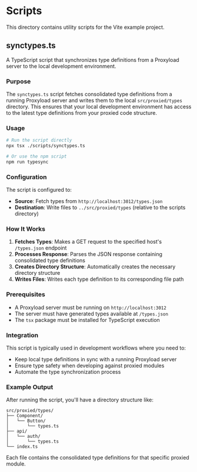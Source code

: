 # Scripts

This directory contains utility scripts for the Vite example project.

## synctypes.ts

A TypeScript script that synchronizes type definitions from a Proxyload server to the local development environment.

### Purpose

The `synctypes.ts` script fetches consolidated type definitions from a running Proxyload server and writes them to the local `src/proxied/types` directory. This ensures that your local development environment has access to the latest type definitions from your proxied code structure.

### Usage

```bash
# Run the script directly
npx tsx ./scripts/synctypes.ts

# Or use the npm script
npm run typesync
```

### Configuration

The script is configured to:

- **Source**: Fetch types from `http://localhost:3012/types.json`
- **Destination**: Write files to `../src/proxied/types` (relative to the scripts directory)

### How It Works

1. **Fetches Types**: Makes a GET request to the specified host's `/types.json` endpoint
2. **Processes Response**: Parses the JSON response containing consolidated type definitions
3. **Creates Directory Structure**: Automatically creates the necessary directory structure
4. **Writes Files**: Writes each type definition to its corresponding file path

### Prerequisites

- A Proxyload server must be running on `http://localhost:3012`
- The server must have generated types available at `/types.json`
- The `tsx` package must be installed for TypeScript execution

### Integration

This script is typically used in development workflows where you need to:

- Keep local type definitions in sync with a running Proxyload server
- Ensure type safety when developing against proxied modules
- Automate the type synchronization process

### Example Output

After running the script, you'll have a directory structure like:

```
src/proxied/types/
├── Component/
│   └── Button/
│       └── types.ts
├── api/
│   └── auth/
│       └── types.ts
└── index.ts
```

Each file contains the consolidated type definitions for that specific proxied module.
